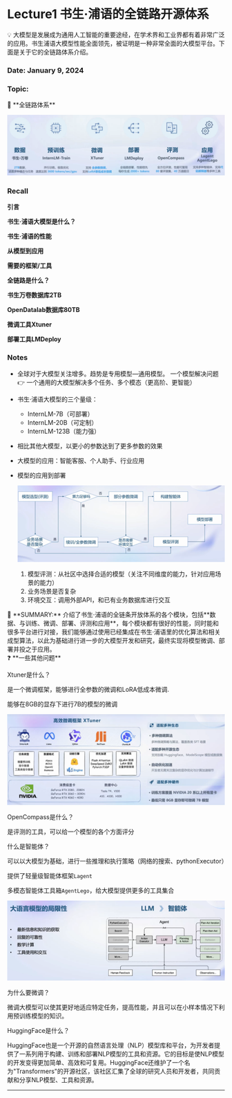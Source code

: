 # Lecture1 书生·浦语的全链路开源体系

<aside>
💡 大模型是发展成为通用人工智能的重要途经，在学术界和工业界都有着非常广泛的应用。书生浦语大模型性能全面领先，被证明是一种非常全面的大模型平台。下面是关于它的全链路体系介绍。

</aside>

### Date: January 9, 2024

### Topic:

<aside>
📢 **全链路体系**

</aside>

![Untitled](Lecture1%20%E4%B9%A6%E7%94%9F%C2%B7%E6%B5%A6%E8%AF%AD%E7%9A%84%E5%85%A8%E9%93%BE%E8%B7%AF%E5%BC%80%E6%BA%90%E4%BD%93%E7%B3%BB%2098459b76713546cb8adb279a3047b815/Untitled.png)

### Recall

**引言**

**书生·浦语大模型是什么？**

**书生·浦语的性能**

**从模型到应用**

**需要的框架/工具**

**全链路是什么？**

**书生万卷数据库2TB**

**OpenDatalab数据库80TB**

**微调工具Xtuner**

**部署工具LMDeploy**

### Notes

- 全球对于大模型关注增多。趋势是专用模型—通用模型。
一个模型解决问题 👉 一个通用的大模型解决多个任务、多个模态（更高阶、更智能）
- 书生·浦语大模型的三个量级：
    - InternLM-7B（可部署）
    - InternLM-20B（可定制）
    - InternLM-123B（能力强）
- 相比其他大模型，以更小的参数达到了更多参数的效果
- 大模型的应用：智能客服、个人助手、行业应用
- 模型的应用到部署
    
    ![Untitled](Lecture1%20%E4%B9%A6%E7%94%9F%C2%B7%E6%B5%A6%E8%AF%AD%E7%9A%84%E5%85%A8%E9%93%BE%E8%B7%AF%E5%BC%80%E6%BA%90%E4%BD%93%E7%B3%BB%2098459b76713546cb8adb279a3047b815/Untitled%201.png)
    
    1. 模型评测：从社区中选择合适的模型（关注不同维度的能力，针对应用场景的能力）
    2. 业务场景是否复杂
    3. 环境交互：调用外部API，和已有业务数据库进行交互

<aside>
📌 **SUMMARY:** 介绍了书生·浦语的全链条开放体系的各个模块，包括**数据、与训练、微调、部署、评测和应用**，每个模块都有很好的性能，同时能和很多平台进行对接，我们能够通过使用已经集成在书生·浦语里的优化算法和相关成型算法，以此为基础进行进一步的大模型开发和研究，最终实现将模型微调、部署并投之于应用。

</aside>

<aside>
❓ **一些其他问题**

</aside>

Xtuner是什么？

是一个微调框架，能够进行全参数的微调和LoRA低成本微调.

能够在8GB的显存下进行7B的模型的微调

![Untitled](Lecture1%20%E4%B9%A6%E7%94%9F%C2%B7%E6%B5%A6%E8%AF%AD%E7%9A%84%E5%85%A8%E9%93%BE%E8%B7%AF%E5%BC%80%E6%BA%90%E4%BD%93%E7%B3%BB%2098459b76713546cb8adb279a3047b815/Untitled%202.png)

OpenCompass是什么？

是评测的工具，可以给一个模型的各个方面评分

什么是智能体？

可以以大模型为基础，进行一些推理和执行策略（网络的搜索、pythonExecutor）

提供了轻量级智能体框架`Lagent`

多模态智能体工具箱`AgentLego`，给大模型提供更多的工具集合

![Untitled](Lecture1%20%E4%B9%A6%E7%94%9F%C2%B7%E6%B5%A6%E8%AF%AD%E7%9A%84%E5%85%A8%E9%93%BE%E8%B7%AF%E5%BC%80%E6%BA%90%E4%BD%93%E7%B3%BB%2098459b76713546cb8adb279a3047b815/Untitled%203.png)

为什么要微调？

微调大模型可以使其更好地适应特定任务，提高性能，并且可以在小样本情况下利用预训练模型的知识。

HuggingFace是什么？

HuggingFace也是一个开源的自然语言处理（NLP）模型库和平台，为开发者提供了一系列用于构建、训练和部署NLP模型的工具和资源。它的目标是使NLP模型的开发变得更加简单、高效和可复用。HuggingFace还维护了一个名为"Transformers"的开源社区，该社区汇集了全球的研究人员和开发者，共同贡献和分享NLP模型、工具和资源。

---